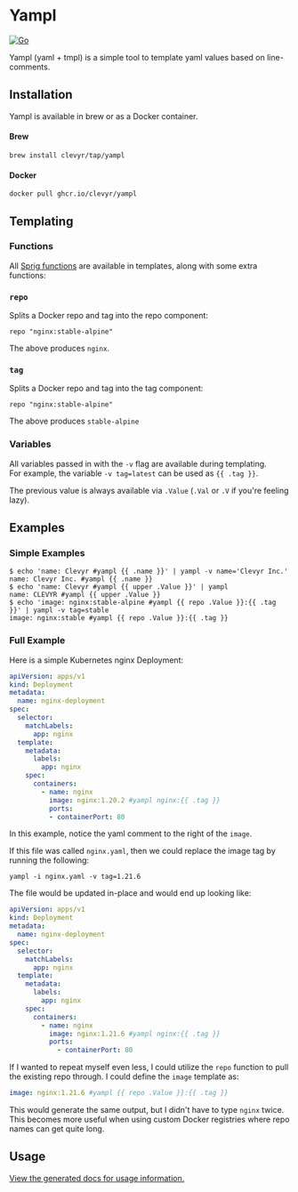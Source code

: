 # Yampl

[![Go](https://github.com/clevyr/go-yampl/actions/workflows/go.yml/badge.svg)](https://github.com/clevyr/go-yampl/actions/workflows/go.yml)

Yampl (yaml + tmpl) is a simple tool to template yaml values based on line-comments.

## Installation

Yampl is available in brew or as a Docker container.

#### Brew

```shell
brew install clevyr/tap/yampl
```

#### Docker

```shell
docker pull ghcr.io/clevyr/yampl
```

## Templating

### Functions

All [Sprig functions](https://masterminds.github.io/sprig/) are available in templates, along with some extra functions:

### `repo`

Splits a Docker repo and tag into the repo component:
```gotemplate
repo "nginx:stable-alpine"
```
The above produces `nginx`.

### `tag`

Splits a Docker repo and tag into the tag component:
```gotemplate
repo "nginx:stable-alpine"
```
The above produces `stable-alpine`

### Variables

All variables passed in with the `-v` flag are available during templating.  
For example, the variable `-v tag=latest` can be used as `{{ .tag }}`.

The previous value is always available via `.Value` (`.Val` or `.V` if you're feeling lazy).

## Examples

### Simple Examples

```shell
$ echo 'name: Clevyr #yampl {{ .name }}' | yampl -v name='Clevyr Inc.'
name: Clevyr Inc. #yampl {{ .name }}
$ echo 'name: Clevyr #yampl {{ upper .Value }}' | yampl
name: CLEVYR #yampl {{ upper .Value }}
$ echo 'image: nginx:stable-alpine #yampl {{ repo .Value }}:{{ .tag }}' | yampl -v tag=stable
image: nginx:stable #yampl {{ repo .Value }}:{{ .tag }}
```

### Full Example

Here is a simple Kubernetes nginx Deployment:

```yaml
apiVersion: apps/v1
kind: Deployment
metadata:
  name: nginx-deployment
spec:
  selector:
    matchLabels:
      app: nginx
  template:
    metadata:
      labels:
        app: nginx
    spec:
      containers:
        - name: nginx
          image: nginx:1.20.2 #yampl nginx:{{ .tag }}
          ports:
          - containerPort: 80
```

In this example, notice the yaml comment to the right of the `image`.

If this file was called `nginx.yaml`, then we could replace the image tag by running the following:
```shell
yampl -i nginx.yaml -v tag=1.21.6
```

The file would be updated in-place and would end up looking like:
```yaml
apiVersion: apps/v1
kind: Deployment
metadata:
  name: nginx-deployment
spec:
  selector:
    matchLabels:
      app: nginx
  template:
    metadata:
      labels:
        app: nginx
    spec:
      containers:
        - name: nginx
          image: nginx:1.21.6 #yampl nginx:{{ .tag }}
          ports:
            - containerPort: 80
```

If I wanted to repeat myself even less, I could utilize the `repo` function to pull the existing repo through.
I could define the `image` template as:
```yaml
image: nginx:1.21.6 #yampl {{ repo .Value }}:{{ .tag }}
```

This would generate the same output, but I didn't have to type `nginx` twice.
This becomes more useful when using custom Docker registries where repo names can get quite long.

## Usage

[View the generated docs for usage information.](docs/yampl.md)
